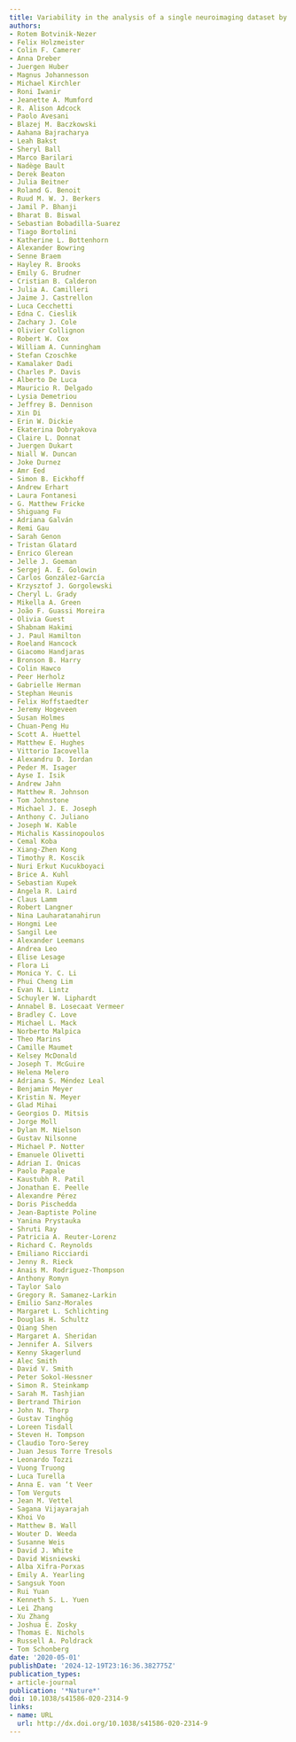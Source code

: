 ```yaml
---
title: Variability in the analysis of a single neuroimaging dataset by many teams
authors:
- Rotem Botvinik-Nezer
- Felix Holzmeister
- Colin F. Camerer
- Anna Dreber
- Juergen Huber
- Magnus Johannesson
- Michael Kirchler
- Roni Iwanir
- Jeanette A. Mumford
- R. Alison Adcock
- Paolo Avesani
- Blazej M. Baczkowski
- Aahana Bajracharya
- Leah Bakst
- Sheryl Ball
- Marco Barilari
- Nadège Bault
- Derek Beaton
- Julia Beitner
- Roland G. Benoit
- Ruud M. W. J. Berkers
- Jamil P. Bhanji
- Bharat B. Biswal
- Sebastian Bobadilla-Suarez
- Tiago Bortolini
- Katherine L. Bottenhorn
- Alexander Bowring
- Senne Braem
- Hayley R. Brooks
- Emily G. Brudner
- Cristian B. Calderon
- Julia A. Camilleri
- Jaime J. Castrellon
- Luca Cecchetti
- Edna C. Cieslik
- Zachary J. Cole
- Olivier Collignon
- Robert W. Cox
- William A. Cunningham
- Stefan Czoschke
- Kamalaker Dadi
- Charles P. Davis
- Alberto De Luca
- Mauricio R. Delgado
- Lysia Demetriou
- Jeffrey B. Dennison
- Xin Di
- Erin W. Dickie
- Ekaterina Dobryakova
- Claire L. Donnat
- Juergen Dukart
- Niall W. Duncan
- Joke Durnez
- Amr Eed
- Simon B. Eickhoff
- Andrew Erhart
- Laura Fontanesi
- G. Matthew Fricke
- Shiguang Fu
- Adriana Galván
- Remi Gau
- Sarah Genon
- Tristan Glatard
- Enrico Glerean
- Jelle J. Goeman
- Sergej A. E. Golowin
- Carlos González-García
- Krzysztof J. Gorgolewski
- Cheryl L. Grady
- Mikella A. Green
- João F. Guassi Moreira
- Olivia Guest
- Shabnam Hakimi
- J. Paul Hamilton
- Roeland Hancock
- Giacomo Handjaras
- Bronson B. Harry
- Colin Hawco
- Peer Herholz
- Gabrielle Herman
- Stephan Heunis
- Felix Hoffstaedter
- Jeremy Hogeveen
- Susan Holmes
- Chuan-Peng Hu
- Scott A. Huettel
- Matthew E. Hughes
- Vittorio Iacovella
- Alexandru D. Iordan
- Peder M. Isager
- Ayse I. Isik
- Andrew Jahn
- Matthew R. Johnson
- Tom Johnstone
- Michael J. E. Joseph
- Anthony C. Juliano
- Joseph W. Kable
- Michalis Kassinopoulos
- Cemal Koba
- Xiang-Zhen Kong
- Timothy R. Koscik
- Nuri Erkut Kucukboyaci
- Brice A. Kuhl
- Sebastian Kupek
- Angela R. Laird
- Claus Lamm
- Robert Langner
- Nina Lauharatanahirun
- Hongmi Lee
- Sangil Lee
- Alexander Leemans
- Andrea Leo
- Elise Lesage
- Flora Li
- Monica Y. C. Li
- Phui Cheng Lim
- Evan N. Lintz
- Schuyler W. Liphardt
- Annabel B. Losecaat Vermeer
- Bradley C. Love
- Michael L. Mack
- Norberto Malpica
- Theo Marins
- Camille Maumet
- Kelsey McDonald
- Joseph T. McGuire
- Helena Melero
- Adriana S. Méndez Leal
- Benjamin Meyer
- Kristin N. Meyer
- Glad Mihai
- Georgios D. Mitsis
- Jorge Moll
- Dylan M. Nielson
- Gustav Nilsonne
- Michael P. Notter
- Emanuele Olivetti
- Adrian I. Onicas
- Paolo Papale
- Kaustubh R. Patil
- Jonathan E. Peelle
- Alexandre Pérez
- Doris Pischedda
- Jean-Baptiste Poline
- Yanina Prystauka
- Shruti Ray
- Patricia A. Reuter-Lorenz
- Richard C. Reynolds
- Emiliano Ricciardi
- Jenny R. Rieck
- Anais M. Rodriguez-Thompson
- Anthony Romyn
- Taylor Salo
- Gregory R. Samanez-Larkin
- Emilio Sanz-Morales
- Margaret L. Schlichting
- Douglas H. Schultz
- Qiang Shen
- Margaret A. Sheridan
- Jennifer A. Silvers
- Kenny Skagerlund
- Alec Smith
- David V. Smith
- Peter Sokol-Hessner
- Simon R. Steinkamp
- Sarah M. Tashjian
- Bertrand Thirion
- John N. Thorp
- Gustav Tinghög
- Loreen Tisdall
- Steven H. Tompson
- Claudio Toro-Serey
- Juan Jesus Torre Tresols
- Leonardo Tozzi
- Vuong Truong
- Luca Turella
- Anna E. van ‘t Veer
- Tom Verguts
- Jean M. Vettel
- Sagana Vijayarajah
- Khoi Vo
- Matthew B. Wall
- Wouter D. Weeda
- Susanne Weis
- David J. White
- David Wisniewski
- Alba Xifra-Porxas
- Emily A. Yearling
- Sangsuk Yoon
- Rui Yuan
- Kenneth S. L. Yuen
- Lei Zhang
- Xu Zhang
- Joshua E. Zosky
- Thomas E. Nichols
- Russell A. Poldrack
- Tom Schonberg
date: '2020-05-01'
publishDate: '2024-12-19T23:16:36.382775Z'
publication_types:
- article-journal
publication: '*Nature*'
doi: 10.1038/s41586-020-2314-9
links:
- name: URL
  url: http://dx.doi.org/10.1038/s41586-020-2314-9
---
```

